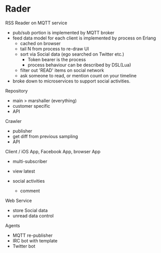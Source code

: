 Rader
=====

RSS Reader on MQTT service

- pub/sub portion is implemented by MQTT broker
- feed data model for each client is implemented by process on Erlang
  - cached on browser
  - tail N from process to re-draw UI
  - sort via Social data (ego searched on Twitter etc.)
    - Token bearer is the process
    - process behaviour can be described by DSL(Lua)
  - filter out 'READ' items on social network
  - ask someone to read, or mention count on your timeline
- broke down to microservices to support social activities.

Repository
+ main > marshaller (everything)
+ customer specific 
+ API


Crawler
+ publisher
+ get diff from previous sampling
+ API


Client / iOS App, Facebook App, browser App 

+ multi-subscriber

+ view latest
+ social activities
  - comment
  


Web Service

+ store Social data
+ unread data control

Agents

+ MQTT re-publisher
+ IRC bot with template
+ Twitter bot

